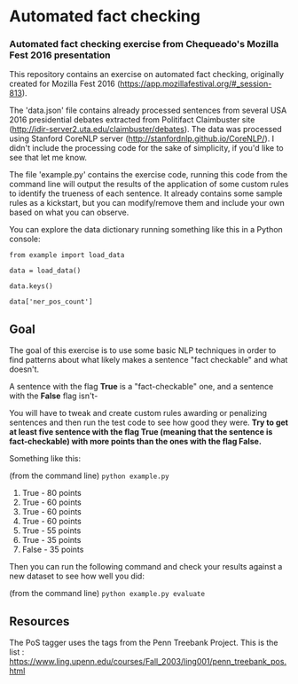 # Automated fact checking
### Automated fact checking exercise from Chequeado's Mozilla Fest 2016 presentation

This repository contains an exercise on automated fact checking, originally created for Mozilla Fest 2016 (https://app.mozillafestival.org/#_session-813).

The 'data.json' file contains already processed sentences from several USA 2016 presidential debates extracted from Politifact Claimbuster site (http://idir-server2.uta.edu/claimbuster/debates). The data was processed using Stanford CoreNLP server (http://stanfordnlp.github.io/CoreNLP/). I didn't include the processing code for the sake of simplicity, if you'd like to see that let me know.

The file 'example.py' contains the exercise code, running this code from the command line will output the results of the application of some custom rules to identify the trueness of each sentence. It already contains some sample rules as a kickstart, but you can modify/remove them and include your own based on what you can observe.

You can explore the data dictionary running something like this in a Python console:

`from example import load_data`

`data = load_data()`

`data.keys()`

`data['ner_pos_count']`


## Goal

The goal of this exercise is to use some basic NLP techniques in order to find patterns about what likely makes a sentence "fact checkable" and what doesn't.

A sentence with the flag **True** is a "fact-checkable" one, and a sentence with the **False** flag isn't-

You will have to tweak and create custom rules awarding or penalizing sentences and then run the test code to see how good they were. **Try to get at least five sentence with the flag True (meaning that the sentence is fact-checkable) with more points than the ones with the flag False.**

Something like this:

(from the command line)
`python example.py`

1. True \- 80 points
2. True \- 60 points
3. True \- 60 points
4. True \- 60 points
5. True \- 55 points
6. True \- 35 points
7. False \- 35 points

Then you can run the following command and check your results against a new dataset to see how well you did:

(from the command line)
`python example.py evaluate`


## Resources

The PoS tagger uses the tags from the Penn Treebank Project. This is the list : https://www.ling.upenn.edu/courses/Fall_2003/ling001/penn_treebank_pos.html
